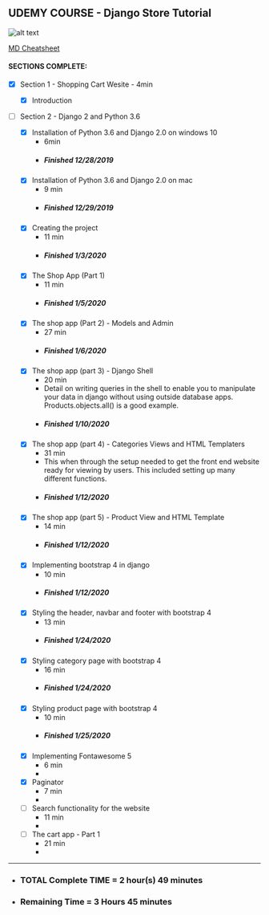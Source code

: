 ## UDEMY COURSE - Django Store Tutorial
![alt text](https://about.udemy.com/wp-content/uploads/2016/07/about-default.png "Logo Title Text 1")

[MD Cheatsheet](https://github.com/adam-p/markdown-here/wiki/Markdown-Cheatsheet)


#### SECTIONS COMPLETE:

- [x] Section 1 - Shopping Cart Wesite - 4min

    - [x] Introduction

- [ ] Section 2 - Django 2 and Python 3.6

    - [x] Installation of Python 3.6 and Django 2.0 on windows 10
        - 6min
        - ##### Finished 12/28/2019
    - [x] Installation of Python 3.6 and Django 2.0 on mac
        - 9 min
        - ##### Finished 12/29/2019
    - [x] Creating the project
        - 11 min 
        - ##### Finished 1/3/2020
    - [x] The Shop App (Part 1)
        - 11 min
        - ##### Finished 1/5/2020
    - [x] The shop app (Part 2) - Models and Admin
        - 27 min
        - ##### Finished 1/6/2020
    - [x] The shop app (part 3) - Django Shell
        - 20 min
        - Detail on writing queries in the shell to enable you to manipulate your data in django without using outside database apps.  Products.objects.all() is a good example.
        - ##### Finished 1/10/2020
    - [x] The shop app (part 4) - Categories Views and HTML Templaters
        - 31 min
        - This when through the setup needed to get the front end website ready for viewing by users.  This included setting up many different functions.
        - ##### Finished 1/12/2020
    - [x] The shop app (part 5) - Product View and HTML Template
        - 14 min
        - ##### Finished 1/12/2020
    - [x] Implementing bootstrap 4 in django
        - 10 min
        - ##### Finished 1/12/2020
    - [x] Styling the header, navbar and footer with bootstrap 4
        - 13 min  
        - ##### Finished 1/24/2020
    - [x] Styling category page with bootstrap 4
        - 16 min
        - ##### Finished 1/24/2020
    - [x] Styling product page with bootstrap 4
        - 10 min 
        - ##### Finished 1/25/2020
    - [x] Implementing Fontawesome 5
        - 6 min
        - 
    - [x] Paginator
        - 7 min 
        -
    - [ ] Search functionality for the website
        - 11 min
        - 
    - [ ] The cart app - Part 1
        - 21 min 
        -
    
    
        
        
          
        
----        
* ### TOTAL Complete TIME = 2 hour(s) 49 minutes
* ### Remaining Time = 3 Hours 45 minutes